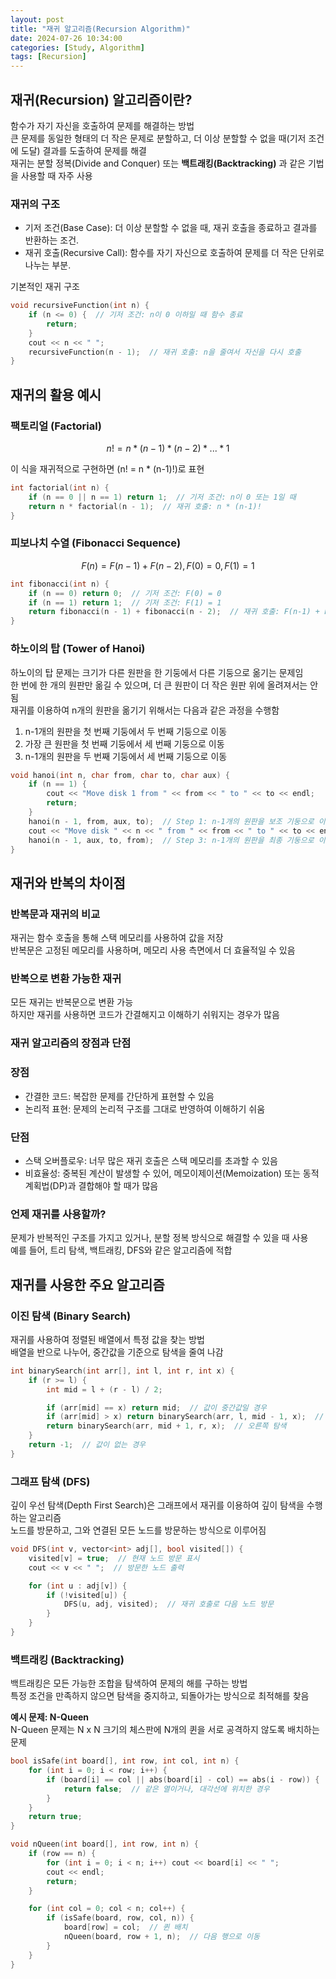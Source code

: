 ```yaml
---
layout: post
title: "재귀 알고리즘(Recursion Algorithm)"
date: 2024-07-26 10:34:00
categories: [Study, Algorithm]
tags: [Recursion]
---
```

## 재귀(Recursion) 알고리즘이란?
함수가 자기 자신을 호출하여 문제를 해결하는 방법  
큰 문제를 동일한 형태의 더 작은 문제로 분할하고, 더 이상 분할할 수 없을 때(기저 조건에 도달) 결과를 도출하여 문제를 해결  
재귀는 분할 정복(Divide and Conquer) 또는 **백트래킹(Backtracking)** 과 같은 기법을 사용할 때 자주 사용

### 재귀의 구조

* 기저 조건(Base Case): 더 이상 분할할 수 없을 때, 재귀 호출을 종료하고 결과를 반환하는 조건.
* 재귀 호출(Recursive Call): 함수를 자기 자신으로 호출하여 문제를 더 작은 단위로 나누는 부분.

기본적인 재귀 구조

```cpp
void recursiveFunction(int n) {
    if (n <= 0) {  // 기저 조건: n이 0 이하일 때 함수 종료
        return;
    }
    cout << n << " ";
    recursiveFunction(n - 1);  // 재귀 호출: n을 줄여서 자신을 다시 호출
}
```

## 재귀의 활용 예시
### 팩토리얼 (Factorial)

```math  
n! = n * (n-1) * (n-2) * ... * 1
```  

이 식을 재귀적으로 구현하면 (n! = n * (n-1)!)로 표현  

```cpp
int factorial(int n) {
    if (n == 0 || n == 1) return 1;  // 기저 조건: n이 0 또는 1일 때
    return n * factorial(n - 1);  // 재귀 호출: n * (n-1)!
}
```

### 피보나치 수열 (Fibonacci Sequence)

```math
F(n) = F(n-1) + F(n-2), F(0) = 0, F(1) = 1
```

```cpp
int fibonacci(int n) {
    if (n == 0) return 0;  // 기저 조건: F(0) = 0
    if (n == 1) return 1;  // 기저 조건: F(1) = 1
    return fibonacci(n - 1) + fibonacci(n - 2);  // 재귀 호출: F(n-1) + F(n-2)
}
```

### 하노이의 탑 (Tower of Hanoi)
하노이의 탑 문제는 크기가 다른 원판을 한 기둥에서 다른 기둥으로 옮기는 문제임  
한 번에 한 개의 원판만 옮길 수 있으며, 더 큰 원판이 더 작은 원판 위에 올려져서는 안 됨  
재귀를 이용하여 n개의 원판을 옮기기 위해서는 다음과 같은 과정을 수행함 

1. n-1개의 원판을 첫 번째 기둥에서 두 번째 기둥으로 이동
2. 가장 큰 원판을 첫 번째 기둥에서 세 번째 기둥으로 이동
3. n-1개의 원판을 두 번째 기둥에서 세 번째 기둥으로 이동

```cpp
void hanoi(int n, char from, char to, char aux) {
    if (n == 1) {
        cout << "Move disk 1 from " << from << " to " << to << endl;
        return;
    }
    hanoi(n - 1, from, aux, to);  // Step 1: n-1개의 원판을 보조 기둥으로 이동
    cout << "Move disk " << n << " from " << from << " to " << to << endl;  // Step 2: 가장 큰 원판 이동
    hanoi(n - 1, aux, to, from);  // Step 3: n-1개의 원판을 최종 기둥으로 이동
}
```

## 재귀와 반복의 차이점

### 반복문과 재귀의 비교

재귀는 함수 호출을 통해 스택 메모리를 사용하여 값을 저장  
반복문은 고정된 메모리를 사용하며, 메모리 사용 측면에서 더 효율적일 수 있음  

### 반복으로 변환 가능한 재귀

모든 재귀는 반복문으로 변환 가능  
하지만 재귀를 사용하면 코드가 간결해지고 이해하기 쉬워지는 경우가 많음

### 재귀 알고리즘의 장점과 단점

### 장점

* 간결한 코드: 복잡한 문제를 간단하게 표현할 수 있음
* 논리적 표현: 문제의 논리적 구조를 그대로 반영하여 이해하기 쉬움

### 단점

* 스택 오버플로우: 너무 많은 재귀 호출은 스택 메모리를 초과할 수 있음
* 비효율성: 중복된 계산이 발생할 수 있어, 메모이제이션(Memoization) 또는 동적 계획법(DP)과 결합해야 할 때가 많음

### 언제 재귀를 사용할까?

문제가 반복적인 구조를 가지고 있거나, 분할 정복 방식으로 해결할 수 있을 때 사용  
예를 들어, 트리 탐색, 백트래킹, DFS와 같은 알고리즘에 적합  

## 재귀를 사용한 주요 알고리즘

### 이진 탐색 (Binary Search)

재귀를 사용하여 정렬된 배열에서 특정 값을 찾는 방법  
배열을 반으로 나누어, 중간값을 기준으로 탐색을 줄여 나감

```cpp
int binarySearch(int arr[], int l, int r, int x) {
    if (r >= l) {
        int mid = l + (r - l) / 2;

        if (arr[mid] == x) return mid;  // 값이 중간값일 경우
        if (arr[mid] > x) return binarySearch(arr, l, mid - 1, x);  // 왼쪽 탐색
        return binarySearch(arr, mid + 1, r, x);  // 오른쪽 탐색
    }
    return -1;  // 값이 없는 경우
}
```

### 그래프 탐색 (DFS)

깊이 우선 탐색(Depth First Search)은 그래프에서 재귀를 이용하여 깊이 탐색을 수행하는 알고리즘  
노드를 방문하고, 그와 연결된 모든 노드를 방문하는 방식으로 이루어짐 

```cpp
void DFS(int v, vector<int> adj[], bool visited[]) {
    visited[v] = true;  // 현재 노드 방문 표시
    cout << v << " ";  // 방문한 노드 출력

    for (int u : adj[v]) {
        if (!visited[u]) {
            DFS(u, adj, visited);  // 재귀 호출로 다음 노드 방문
        }
    }
}
```

### 백트래킹 (Backtracking)

백트래킹은 모든 가능한 조합을 탐색하여 문제의 해를 구하는 방법  
특정 조건을 만족하지 않으면 탐색을 중지하고, 되돌아가는 방식으로 최적해를 찾음  

**예시 문제: N-Queen**  
N-Queen 문제는 N x N 크기의 체스판에 N개의 퀸을 서로 공격하지 않도록 배치하는 문제

```cpp
bool isSafe(int board[], int row, int col, int n) {
    for (int i = 0; i < row; i++) {
        if (board[i] == col || abs(board[i] - col) == abs(i - row)) {
            return false;  // 같은 열이거나, 대각선에 위치한 경우
        }
    }
    return true;
}

void nQueen(int board[], int row, int n) {
    if (row == n) {
        for (int i = 0; i < n; i++) cout << board[i] << " ";
        cout << endl;
        return;
    }

    for (int col = 0; col < n; col++) {
        if (isSafe(board, row, col, n)) {
            board[row] = col;  // 퀸 배치
            nQueen(board, row + 1, n);  // 다음 행으로 이동
        }
    }
}
```
